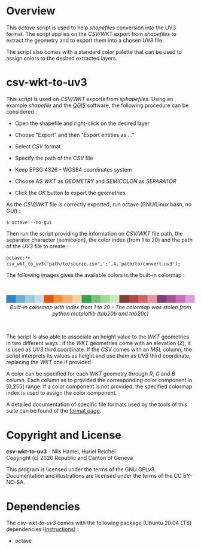 # Overview

This _octave_ script is used to help _shapefiles_ conversion into the UV3 format. The script applies on the _CSV/WKT_ export from _shapefiles_ to extract the geometry and to export them into a chosen _UV3_ file.

The script also comes with a standard color palette that can be used to assign colors to the desired extracted layers.

# csv-wkt-to-uv3

This script is used on _CSV/WKT_ exports from _sphapefiles_. Using an example _shapefile_ and the [_QGIS_](https://www.qgis.org/fr/site/) software, the following procedure can be considered :

* Open the shapefile and right-click on the desired layer

* Choose "Export" and then "Export entities as ..."

* Select _CSV_ format

* Specify the path of the _CSV_ file

* Keep EPSG:4326 - WGS84 coordinates system

* Choose AS _WKT_ as _GEOMETRY_ and _SEMICOLON_ as _SEPARATOR_

* Click the _OK_ button to export the geometries

As the _CSV/WKT_ file is correctly exported, run octave (GNU/Linux bash, no _GUI_) : 

    $ octave --no-gui

Then run the script providing the information on _CSV/WKT_ file path, the separator character (semicolon), the color index (from 1 to 20) and the path of the _UV3_ file to create :

    octave:*> csv_wkt_to_uv3('path/to/source.csv',';',4,'path/to/convert.uv3');

The following images gives the available colors in the built-in colormap :

<br />
<p align="center">
<img src="doc/colormap.png?raw=true" width="800">
<br />
<i>Built-in colormap with index from 1 to 20 - The colormap was stolen from python matplotlib (tab20b and tab20c)</i>
</p>
<br />

The script is also able to associate an height value to the _WKT_ geometries in two different ways : if the _WKT_ geometries come with an elevation (_Z_), it is used as _UV3_ third coordinate. If the _CSV_ comes with an _MSL_ column, the script interprets its values as height and use them as _UV3_ third coordinate, replacing the _WKT_ one if provided.

A color can be specified for each _WKT_ geometry through _R_, _G_ and _B_ column. Each column as to provided the corresponding color component in [0,255] range. If a color component is not provided, the specified colormap index is used to assign the color component.

A detailed documentation of specific file formats used by the tools of this suite can be found of the [format page](FORMAT.md).

# Copyright and License

**csv-wkt-to-uv3** - Nils Hamel, Huriel Reichel <br >
Copyright (c) 2020 Republic and Canton of Geneva

This program is licensed under the terms of the GNU GPLv3. Documentation and illustrations are licensed under the terms of the CC BY-NC-SA.

# Dependencies

The _csv-wkt-to-uv3_ comes with the following package (Ubuntu 20.04 LTS) dependencies ([Instructions](DEPEND.md)) :

* octave
